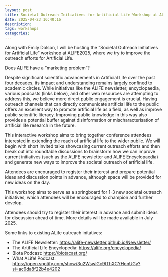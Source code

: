 ```yaml
---
layout: post
title: Societal Outreach Initiatives for Artificial Life Workshop at ALIFE2025 (Kyoto, Japan)
date: 2025-04-23 16:40:16
description: 
tags: workshops
categories: 
---
```


Along with Emily Dolson, I will be hosting the “Societal Outreach Initiatives for Artificial Life” workshop at ALIFE2025, where we try to improve the outreach efforts for Artificial Life.

Does ALIFE have a “marketing problem”?

Despite significant scientific advancements in Artificial Life over the past four decades, its impact and understanding remains largely confined to academic circles. While initiatives like the ALIFE newsletter, encyclopaedia, various podcasts (links below), and other web resources are attempting to address this, we believe more direct public engagement is crucial. Having outreach channels that can directly communicate artificial life to the public offers an excellent way to promote artificial life as a field, as well as improve public scientific literacy. Improving public knowledge in this way also provides a potential buffer against disinformation or mischaracterisation of artificial life research in the future.

This interactive workshop aims to bring together conference attendees interested in extending the reach of artificial life to the wider public. We will begin with short invited talks showcasing current outreach efforts and then break out into roundtable discussions to brainstorm how we can improve current initiatives (such as the ALIFE newsletter and ALIFE Encyclopaedia) and generate new ways to improve the societal outreach of artificial life. 

Attendees are encouraged to register their interest and prepare potential ideas and discussion points in advance, although space will be provided for new ideas on the day.

This workshop aims to serve as a springboard for 1-3 new societal outreach initiatives, which attendees will be encouraged to champion and further develop.

Attendees should try to register their interest in advance and submit ideas for discussion ahead of time. More details will be made available in July 2025.

Some links to existing ALife outreach initatives:

- The ALIFE Newsletter: https://alife-newsletter.github.io/Newsletter/
- The Artificial Life Encyclopedia: https://alife.org/encyclopedia/
- Biota Podcast: https://biotacast.org/
- What ALife! Podcast: https://open.spotify.com/show/3u2WswlGc9tThXCYHonUGy?si=ac9da8f22b4e4202